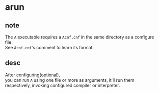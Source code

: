 # arun

## note
The `A` executable requires a `Acnf.cnf` in the same directory as a configure file.  
See `Acnf.cnf`'s comment to learn its format.  
## desc
After configuring(optional),  
you can run `A` using one file or more as arguments,
it'll run them respectively, invoking configured compiler or interpreter.  

